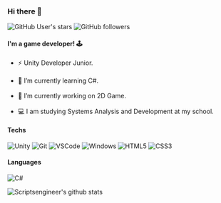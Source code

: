 ### Hi there 👋
![GitHub User's stars](https://img.shields.io/github/stars/pittersss?style=flat&logo=github)
![GitHub followers](https://img.shields.io/github/followers/pittersss?style=flat&logo=github)
#### I'm a game developer! 🕹
<ul>
  <li>⚡ Unity Developer Junior.</li>
</br>
<li>🌱 I’m currently learning C#.</li>
</br>
<li>🔭 I’m currently working on 2D Game.</li>
</br>
<li>💻 I am studying Systems Analysis and Development at my school.</li>
</ul>

#### Techs
![Unity](https://img.shields.io/badge/-Unity-020202?style=flat&logo=unity&logoColor=white)
![Git](https://img.shields.io/badge/-Git-F05032?style=flat&logo=git&logoColor=white)
![VSCode](https://img.shields.io/badge/-VSCode-0085D1?style=flat&logo=visual-studio-code&logoColor=white)
![Windows](https://img.shields.io/badge/-Windows-00ADEF?style=flat&logo=windows&logoColor=white)
![HTML5](https://img.shields.io/badge/-HTML5-E34F26?style=flat&logo=html5&logoColor=white)
![CSS3](https://img.shields.io/badge/-CSS3-549FDE?style=flat&logo=css3&logoColor=white)

#### Languages
![C#](https://img.shields.io/badge/-CSharp-239120?style=flat&logo=c-Sharp&logoColor=white)

![Scriptsengineer's github stats](https://github-readme-stats.vercel.app/api?username=pittersss&show_icons=true&theme=dark)
<!--
**Pittersss/Pittersss** is a ✨ _special_ ✨ repository because its `README.md` (this file) appears on your GitHub profile.

Here are some ideas to get you started:

- 🔭 I’m currently working on ...
- 🌱 I’m currently learning ...
- 👯 I’m looking to collaborate on ...
- 🤔 I’m looking for help with ...
- 💬 Ask me about ...
- 📫 How to reach me: ...
- 😄 Pronouns: ...
- ⚡ Fun fact: ...
-->
